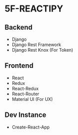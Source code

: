 # 5F-REACTIPY

## Backend

- Django
- Django Rest Framework
- Django Rest Knox (For Token)

## Frontend

- React
- Redux
- React-Redux
- React-Router
- Material UI (For UX)

## Dev Instance
- Create-React-App

